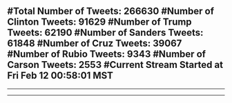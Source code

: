 #Total Number of Tweets: 266630 
#Number of Clinton Tweets: 91629
#Number of Trump Tweets: 62190
#Number of Sanders Tweets: 61848
#Number of Cruz Tweets: 39067
#Number of Rubio Tweets: 9343
#Number of Carson Tweets: 2553
#Current Stream Started at Fri Feb 12 00:58:01 MST
---
---
---
